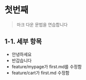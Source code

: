 # 첫번째
> 마크 다운 문법을 연습합니다
> 
## 1-1. 세부 항목
* 안녕하세요
* 반갑습니다
* feature/mypage가 first.md를 수정함
* feature/cart가 first.md 수정함